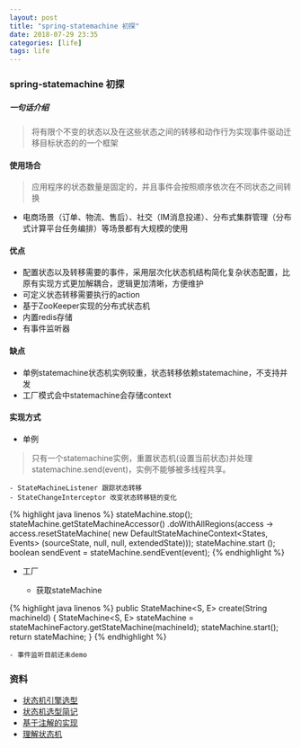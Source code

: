 ```yaml
---
layout: post
title: "spring-statemachine 初探"
date: 2018-07-29 23:35
categories: [life]
tags: life
---
```


### spring-statemachine 初探

##### 一句话介绍
> 将有限个不变的状态以及在这些状态之间的转移和动作行为实现事件驱动迁移目标状态的的一个框架

#### 使用场合

> 应用程序的状态数量是固定的，并且事件会按照顺序依次在不同状态之间转换

- 电商场景（订单、物流、售后）、社交（IM消息投递）、分布式集群管理（分布式计算平台任务编排）等场景都有大规模的使用

#### 优点

- 配置状态以及转移需要的事件，采用层次化状态机结构简化复杂状态配置，比原有实现方式更加解耦合，逻辑更加清晰，方便维护
- 可定义状态转移需要执行的action
- 基于ZooKeeper实现的分布式状态机 
- 内置redis存储
- 有事件监听器 

#### 缺点
- 单例statemachine状态机实例较重，状态转移依赖statemachine，不支持并发
- 工厂模式会中statemachine会存储context


#### 实现方式

* 单例
> 只有一个statemachine实例，重置状态机(设置当前状态)并处理statemachine.send(event)，实例不能够被多线程共享。

	- StateMachineListener 跟踪状态转移
	- StateChangeInterceptor 改变状态转移链的变化
	
{% highlight java linenos %}
stateMachine.stop();
        stateMachine.getStateMachineAccessor()
                .doWithAllRegions(access -> access.resetStateMachine(
                        new DefaultStateMachineContext<States, Events> (sourceState, null, null, extendedState)));
        stateMachine.start ();
        boolean sendEvent = stateMachine.sendEvent(event);
{% endhighlight %}

* 工厂

	- 获取stateMachine
	
{% highlight java linenos %}
public StateMachine<S, E> create(String machineId) {
        StateMachine<S, E> stateMachine = stateMachineFactory.getStateMachine(machineId);
        stateMachine.start();
        return stateMachine;
    }
{% endhighlight %}
	
	- 事件监听目前还未demo
	
### 资料
- [状态机引擎选型](https://segmentfault.com/a/1190000009906317)
- [状态机选型简记](http://childe.net.cn/2018/04/28/%E7%8A%B6%E6%80%81%E6%9C%BA%E9%80%89%E5%9E%8B%E7%AE%80%E8%AE%B0/)
- [基于注解的实现](https://www.codetd.com/article/1010726)
- [理解状态机](https://glumes.com/post/android/understand-state-machine/)